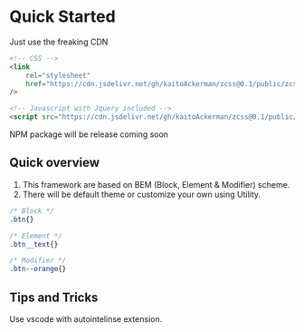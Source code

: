 # Quick Started

Just use the freaking CDN

```html
<!-- CSS -->
<link
	rel="stylesheet"
	href="https://cdn.jsdelivr.net/gh/kaitoAckerman/zcss@0.1/public/zcss.css"
/>

<!-- Javascript with Jquery included -->
<script src="https://cdn.jsdelivr.net/gh/kaitoAckerman/zcss@0.1/public/app.js"></script>
```

NPM package will be release coming soon

## Quick overview

1. This framework are based on BEM (Block, Element & Modifier) scheme.
2. There will be default theme or customize your own using Utility.


```css
/* Block */
.btn{}

/* Element */
.btn__text{}

/* Modifier */
.btn--orange{}
```

## Tips and Tricks

Use vscode with autointelinse extension. 